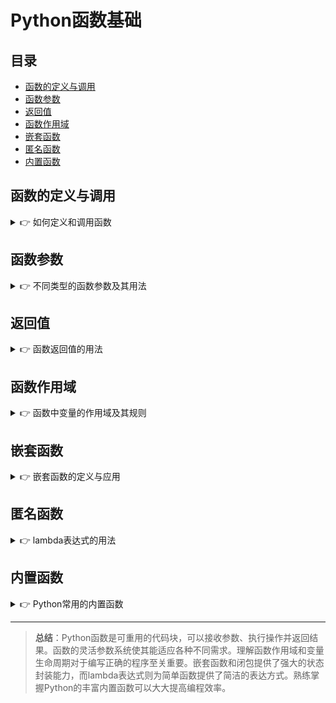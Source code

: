 # Python函数基础

## 目录
- [函数的定义与调用](#函数的定义与调用)
- [函数参数](#函数参数)
- [返回值](#返回值)
- [函数作用域](#函数作用域)
- [嵌套函数](#嵌套函数)
- [匿名函数](#匿名函数)
- [内置函数](#内置函数)

## 函数的定义与调用

<details>
<summary>👉 如何定义和调用函数</summary>

在Python中，函数是使用`def`关键字定义的命名代码块，可以接收输入参数并返回结果。

### 基本函数定义

```python
# 定义一个简单的函数
def greet():
    print("Hello, World!")

# 调用函数
greet()  # 输出: Hello, World!
```

### 带参数的函数

```python
# 定义带参数的函数
def greet(name):
    print(f"Hello, {name}!")

# 调用带参数的函数
greet("Alice")  # 输出: Hello, Alice!
```

### 函数文档字符串

文档字符串（docstring）用于解释函数的功能、参数和返回值。它们是写在函数定义后、函数体前的三引号字符串。

```python
def calculate_area(length, width):
    """
    计算矩形的面积。
    
    参数:
        length (float): 矩形的长度
        width (float): 矩形的宽度
        
    返回:
        float: 矩形的面积
    """
    return length * width

# 访问函数的文档字符串
print(calculate_area.__doc__)
```

### 函数注解

函数注解是Python 3引入的特性，用于标注参数类型和返回值类型。

```python
def calculate_area(length: float, width: float) -> float:
    """计算矩形的面积。"""
    return length * width

# 查看函数注解
print(calculate_area.__annotations__)
# 输出: {'length': <class 'float'>, 'width': <class 'float'>, 'return': <class 'float'>}
```

注意：函数注解只是提供类型信息，Python并不会强制检查类型。

### 函数作为对象

在Python中，函数是一等公民，可以像其他对象一样被传递和使用：

```python
# 将函数赋值给变量
my_function = greet
my_function("Bob")  # 输出: Hello, Bob!

# 将函数作为参数传递
def execute_function(func, arg):
    func(arg)

execute_function(greet, "Charlie")  # 输出: Hello, Charlie!
```
</details>

## 函数参数

<details>
<summary>👉 不同类型的函数参数及其用法</summary>

Python提供了多种类型的函数参数，使函数调用更加灵活。

### 位置参数

位置参数是最基本的参数类型，参数值按照定义的顺序传递。

```python
def introduce(name, age):
    print(f"My name is {name} and I am {age} years old.")

# 按顺序传递位置参数
introduce("Alice", 25)  # 输出: My name is Alice and I am 25 years old.
```

### 关键字参数

关键字参数在调用时明确指定参数名称，可以不按顺序传递。

```python
def introduce(name, age):
    print(f"My name is {name} and I am {age} years old.")

# 使用关键字参数
introduce(age=25, name="Alice")  # 输出: My name is Alice and I am 25 years old.
```

### 默认参数值

默认参数使得在调用函数时可以省略某些参数。

```python
def greet(name, greeting="Hello"):
    print(f"{greeting}, {name}!")

# 使用默认参数
greet("Alice")  # 输出: Hello, Alice!
# 覆盖默认参数
greet("Bob", "Hi")  # 输出: Hi, Bob!
```

注意：默认参数必须放在非默认参数之后定义。

```python
# 正确的参数顺序
def func(a, b, c=0, d=0):
    pass

# 错误的参数顺序
# def func(a, b=0, c, d):
#     pass  # 这将导致语法错误
```

### 可变长度参数：*args

`*args`参数允许函数接收任意数量的位置参数，这些参数会被打包成一个元组。

```python
def sum_all(*args):
    """计算所有传入数字的和"""
    return sum(args)

# 传递多个位置参数
print(sum_all(1, 2, 3, 4))  # 输出: 10
print(sum_all(10, 20))      # 输出: 30
```

### 可变长度关键字参数：**kwargs

`**kwargs`参数允许函数接收任意数量的关键字参数，这些参数会被打包成一个字典。

```python
def print_info(**kwargs):
    """打印所有关键字参数"""
    for key, value in kwargs.items():
        print(f"{key}: {value}")

# 传递多个关键字参数
print_info(name="Alice", age=25, city="New York")
# 输出:
# name: Alice
# age: 25
# city: New York
```

### 参数组合

不同类型的参数可以组合使用，但须按照以下顺序：位置参数、默认参数、*args、**kwargs。

```python
def example_function(a, b, c=0, *args, **kwargs):
    print(f"a = {a}, b = {b}, c = {c}")
    print(f"args = {args}")
    print(f"kwargs = {kwargs}")

# 组合使用各种参数
example_function(1, 2, 3, 4, 5, x=10, y=20)
# 输出:
# a = 1, b = 2, c = 3
# args = (4, 5)
# kwargs = {'x': 10, 'y': 20}
```

### 解包参数

可以使用`*`和`**`运算符分别解包列表/元组和字典作为函数参数。

```python
def add(a, b, c):
    return a + b + c

# 解包列表作为位置参数
values = [1, 2, 3]
print(add(*values))  # 输出: 6

# 解包字典作为关键字参数
params = {'a': 1, 'b': 2, 'c': 3}
print(add(**params))  # 输出: 6

# 组合使用
values = [1, 2]
params = {'c': 3}
print(add(*values, **params))  # 输出: 6
```
</details>

## 返回值

<details>
<summary>👉 函数返回值的用法</summary>

函数使用`return`语句返回结果给调用者。

### 基本返回值

```python
def add(a, b):
    return a + b

# 获取返回值
result = add(3, 5)
print(result)  # 输出: 8
```

### 无返回值

如果函数没有`return`语句，或者`return`后面没有表达式，则默认返回`None`。

```python
def greet(name):
    print(f"Hello, {name}!")
    # 没有return语句

result = greet("Alice")
print(result)  # 输出: None
```

### 返回多个值

Python函数可以通过元组返回多个值，并使用解包接收这些值。

```python
def get_dimensions():
    return 1920, 1080  # 返回一个元组 (1920, 1080)

# 方法1：将多个返回值解包到多个变量
width, height = get_dimensions()
print(f"Width: {width}, Height: {height}")  # 输出: Width: 1920, Height: 1080

# 方法2：获取元组
dimensions = get_dimensions()
print(dimensions)  # 输出: (1920, 1080)
print(f"Width: {dimensions[0]}, Height: {dimensions[1]}")
```

### 返回不同类型的值

函数可以根据条件返回不同类型的值。

```python
def process_number(num):
    if num > 0:
        return "Positive"
    elif num < 0:
        return "Negative"
    else:
        return 0

# 调用函数并获取不同类型的返回值
print(process_number(5))    # 输出: Positive
print(process_number(-3))   # 输出: Negative
print(process_number(0))    # 输出: 0
```

### 提前返回

`return`语句会立即结束函数的执行并返回指定的值。

```python
def check_number(num):
    if num < 0:
        return "Number cannot be negative"
    if num > 100:
        return "Number too large"
    return f"Number {num} is valid"

# 提前返回示例
print(check_number(-5))    # 输出: Number cannot be negative
print(check_number(150))   # 输出: Number too large
print(check_number(75))    # 输出: Number 75 is valid
```

### 返回函数

Python函数可以返回另一个函数。

```python
def create_adder(x):
    def adder(y):
        return x + y
    return adder

# 创建一个加5的函数
add_five = create_adder(5)
print(add_five(3))  # 输出: 8
print(add_five(10))  # 输出: 15
```
</details>

## 函数作用域

<details>
<summary>👉 函数中变量的作用域及其规则</summary>

Python中的变量作用域遵循LEGB规则：Local（局部） -> Enclosed（嵌套） -> Global（全局） -> Built-in（内置）。

### 局部变量与全局变量

局部变量在函数内部定义，只能在函数内部访问。全局变量在函数外部定义，可以在整个模块内访问。

```python
# 全局变量
global_var = "I am global"

def my_function():
    # 局部变量
    local_var = "I am local"
    print(local_var)    # 可以访问局部变量
    print(global_var)   # 可以访问全局变量

my_function()
print(global_var)        # 可以访问全局变量
# print(local_var)       # 错误：不能在函数外部访问局部变量
```

### 修改全局变量

如果要在函数内部修改全局变量，需要使用`global`关键字声明。

```python
counter = 0

def increment():
    global counter   # 声明counter是全局变量
    counter += 1     # 修改全局变量
    print(counter)

increment()   # 输出: 1
increment()   # 输出: 2
print(counter)  # 输出: 2
```

### 局部变量与同名全局变量

如果局部变量与全局变量同名，在函数内部访问的是局部变量。

```python
x = "global"

def test():
    x = "local"    # 创建同名的局部变量
    print(x)       # 访问局部变量

test()           # 输出: local
print(x)         # 输出: global（全局变量未被修改）
```

### 嵌套函数与nonlocal关键字

在嵌套函数中，内部函数可以访问外部函数的变量，但如果要修改这些变量，需要使用`nonlocal`关键字。

```python
def outer():
    x = "outer"
    
    def inner():
        nonlocal x    # 声明x是外层函数的变量
        x = "modified"
        print("Inner modified x:", x)
    
    inner()
    print("Outer's x now:", x)

outer()
# 输出:
# Inner modified x: modified
# Outer's x now: modified
```

### 变量查找顺序（LEGB规则）

Python在函数中查找变量时，按以下顺序查找：

1. Local（局部）：函数内部的变量
2. Enclosed（嵌套）：外层函数中的变量
3. Global（全局）：模块级别的变量
4. Built-in（内置）：Python内置的名称，如`print`、`len`等

```python
# 内置变量
# print, len, str等都是内置变量

# 全局变量
x = "global"

def outer():
    # 外层嵌套函数的变量
    x = "enclosed"
    
    def inner():
        # 局部变量
        # x = "local"
        
        # 按LEGB顺序查找x
        print(x)  # 如果取消局部变量的注释，将输出"local"
                  # 否则输出"enclosed"
    
    inner()

outer()  # 输出取决于inner函数中是否定义了局部变量x
```
</details>

## 嵌套函数

<details>
<summary>👉 嵌套函数的定义与应用</summary>

嵌套函数是定义在另一个函数内部的函数。它们可以访问外部函数的变量，并且通常用于实现闭包和特定功能的帮助函数。

### 基本嵌套函数

```python
def outer(x):
    def inner(y):
        return x + y
    return inner(5)  # 调用内部函数

result = outer(10)
print(result)  # 输出: 15
```

### 返回嵌套函数（闭包）

闭包是指函数记住并访问其所在的词法作用域，即使该函数在词法作用域之外执行。

```python
def create_multiplier(factor):
    def multiplier(number):
        return number * factor
    return multiplier  # 返回内部函数但不调用

# 创建两个不同的乘法器
double = create_multiplier(2)
triple = create_multiplier(3)

# 使用乘法器
print(double(5))  # 输出: 10
print(triple(5))  # 输出: 15
```

### 闭包的应用

闭包在函数式编程、回调和状态保持等方面有广泛应用。

```python
# 用闭包实现计数器
def create_counter():
    count = 0
    
    def increment():
        nonlocal count
        count += 1
        return count
    
    return increment

counter = create_counter()
print(counter())  # 输出: 1
print(counter())  # 输出: 2
print(counter())  # 输出: 3

# 新的计数器是独立的
counter2 = create_counter()
print(counter2())  # 输出: 1
```

### 嵌套函数的实际应用

嵌套函数常用于将大型功能分解为更小的部分，或创建只在特定环境中使用的辅助函数。

```python
def process_data(data):
    def filter_data():
        return [x for x in data if x > 0]
    
    def calculate_average(filtered):
        return sum(filtered) / len(filtered) if filtered else 0
    
    filtered_data = filter_data()
    return calculate_average(filtered_data)

result = process_data([-1, 2, -3, 4, 5])
print(result)  # 输出: 3.6666...
```
</details>

## 匿名函数

<details>
<summary>👉 lambda表达式的用法</summary>

Python中的匿名函数使用`lambda`表达式创建，这些函数没有名称，通常用于简单函数的一次性使用。

### 基本lambda表达式

```python
# 普通函数
def add(x, y):
    return x + y

# 等价的lambda表达式
add_lambda = lambda x, y: x + y

# 使用函数
print(add(3, 4))         # 输出: 7
print(add_lambda(3, 4))  # 输出: 7
```

### lambda表达式的语法限制

lambda表达式只能包含单个表达式，不支持多行语句、条件语句或循环。

```python
# 基本的单表达式lambda
square = lambda x: x ** 2
print(square(5))  # 输出: 25

# 使用条件表达式（三元运算符）
is_even = lambda x: True if x % 2 == 0 else False
print(is_even(4))  # 输出: True
print(is_even(5))  # 输出: False
```

### lambda表达式作为参数

lambda表达式最常用作函数参数，特别是与`map()`、`filter()`和`sorted()`等内置函数一起使用。

```python
# 在map()中使用lambda
numbers = [1, 2, 3, 4, 5]
squared = list(map(lambda x: x**2, numbers))
print(squared)  # 输出: [1, 4, 9, 16, 25]

# 在filter()中使用lambda
numbers = [1, 2, 3, 4, 5, 6]
even = list(filter(lambda x: x % 2 == 0, numbers))
print(even)  # 输出: [2, 4, 6]

# 在sorted()中使用lambda
students = [
    {'name': 'Alice', 'grade': 85},
    {'name': 'Bob', 'grade': 92},
    {'name': 'Charlie', 'grade': 78}
]

# 按成绩排序
sorted_students = sorted(students, key=lambda student: student['grade'])
for student in sorted_students:
    print(f"{student['name']}: {student['grade']}")
# 输出:
# Charlie: 78
# Alice: 85
# Bob: 92
```

### lambda表达式与列表推导式的比较

对于`map()`和`filter()`，通常可以使用列表推导式代替lambda表达式，这样代码更简洁、可读性更好。

```python
# 使用map()和lambda
numbers = [1, 2, 3, 4, 5]
squared = list(map(lambda x: x**2, numbers))

# 等价的列表推导式
squared = [x**2 for x in numbers]

# 使用filter()和lambda
even = list(filter(lambda x: x % 2 == 0, numbers))

# 等价的列表推导式
even = [x for x in numbers if x % 2 == 0]
```
</details>

## 内置函数

<details>
<summary>👉 Python常用的内置函数</summary>

Python提供了许多内置函数，这些函数可以直接使用，无需导入额外的模块。以下是一些常用的内置函数：

### 类型转换函数

```python
# int() - 将值转换为整数
print(int(3.14))    # 输出: 3
print(int("10"))    # 输出: 10

# float() - 将值转换为浮点数
print(float(5))      # 输出: 5.0
print(float("3.14"))  # 输出: 3.14

# str() - 将值转换为字符串
print(str(42))        # 输出: "42"
print(str([1, 2, 3]))  # 输出: "[1, 2, 3]"

# bool() - 将值转换为布尔值
print(bool(0))        # 输出: False
print(bool(42))       # 输出: True
print(bool(""))       # 输出: False
print(bool("Hello"))  # 输出: True
```

### 数学函数

```python
# abs() - 返回绝对值
print(abs(-5))      # 输出: 5

# max() - 返回最大值
print(max(1, 5, 3, 2))  # 输出: 5
print(max([1, 5, 3]))   # 输出: 5

# min() - 返回最小值
print(min(1, 5, 3, 2))  # 输出: 1
print(min([1, 5, 3]))   # 输出: 1

# sum() - 对可迭代对象中的元素求和
print(sum([1, 2, 3, 4]))  # 输出: 10
print(sum((1, 2, 3), 10))  # 输出: 16 (10是起始值)

# round() - 四舍五入
print(round(3.14159, 2))  # 输出: 3.14
print(round(3.5))         # 输出: 4
```

### 序列操作函数

```python
# len() - 返回对象的长度
print(len("Hello"))    # 输出: 5
print(len([1, 2, 3]))  # 输出: 3

# sorted() - 返回排序后的新列表
print(sorted([3, 1, 4, 2]))  # 输出: [1, 2, 3, 4]
print(sorted([3, 1, 4, 2], reverse=True))  # 输出: [4, 3, 2, 1]

# enumerate() - 返回包含索引和值的可迭代对象
for i, value in enumerate(['a', 'b', 'c']):
    print(i, value)
# 输出:
# 0 a
# 1 b
# 2 c

# zip() - 合并多个可迭代对象
names = ['Alice', 'Bob', 'Charlie']
ages = [25, 30, 35]
for name, age in zip(names, ages):
    print(f"{name} is {age} years old")
# 输出:
# Alice is 25 years old
# Bob is 30 years old
# Charlie is 35 years old
```

### 高阶函数

```python
# map() - 对可迭代对象的每个元素应用函数
numbers = [1, 2, 3, 4]
squared = list(map(lambda x: x**2, numbers))
print(squared)  # 输出: [1, 4, 9, 16]

# filter() - 过滤可迭代对象中满足条件的元素
numbers = [1, 2, 3, 4, 5, 6]
even = list(filter(lambda x: x % 2 == 0, numbers))
print(even)  # 输出: [2, 4, 6]

# all() - 如果可迭代对象中的所有元素都为True，则返回True
print(all([True, True, True]))  # 输出: True
print(all([True, False, True]))  # 输出: False

# any() - 如果可迭代对象中的任何元素为True，则返回True
print(any([False, False, True]))  # 输出: True
print(any([False, False, False]))  # 输出: False
```

### 其他常用内置函数

```python
# range() - 生成数字序列
print(list(range(5)))       # 输出: [0, 1, 2, 3, 4]
print(list(range(1, 6)))    # 输出: [1, 2, 3, 4, 5]
print(list(range(0, 10, 2)))  # 输出: [0, 2, 4, 6, 8]

# input() - 从用户获取输入
name = input("Enter your name: ")  # 用户输入存储在name变量中
print(f"Hello, {name}!")

# dir() - 查看对象的所有属性和方法
print(dir(str))  # 显示字符串类型的所有属性和方法
```

### 查看所有内置函数

```python
import builtins
print(dir(builtins))  # 显示所有内置函数和变量名
```
</details>

---

> **总结**：Python函数是可重用的代码块，可以接收参数、执行操作并返回结果。函数的灵活参数系统使其能适应各种不同需求。理解函数作用域和变量生命周期对于编写正确的程序至关重要。嵌套函数和闭包提供了强大的状态封装能力，而lambda表达式则为简单函数提供了简洁的表达方式。熟练掌握Python的丰富内置函数可以大大提高编程效率。 